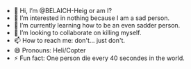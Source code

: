 - 👋 Hi, I’m @BELAICH-Heig or am I?
- 👀 I’m interested in nothing because I am a sad person.
- 🌱 I’m currently learning how to be an even sadder person.
- 💞️ I’m looking to collaborate on killing myself.
- 📫 How to reach me: don't... just don't.
- 😄 Pronouns: Heli/Copter
- ⚡ Fun fact: One person die every 40 secondes in the world.

<!---
BELAICH-Heig/BELAICH-Heig is a ✨ special ✨ repository because its `README.md` (this file) appears on your GitHub profile.
You can click the Preview link to take a look at your changes.
--->
